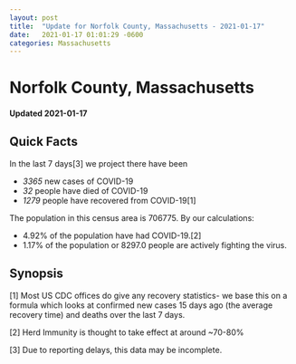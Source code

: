 ```yaml
---
layout: post
title:  "Update for Norfolk County, Massachusetts - 2021-01-17"
date:   2021-01-17 01:01:29 -0600
categories: Massachusetts
---
```


# Norfolk County, Massachusetts
#### Updated 2021-01-17

## Quick Facts

In the last 7 days[3] we project there have been
- *3365* new cases of COVID-19
- *32* people have died of COVID-19
- *1279* people have recovered from COVID-19[1]

The population in this census area is 706775. By our calculations:
- 4.92% of the population have had COVID-19.[2]
- 1.17% of the population or 8297.0 people are actively fighting the virus.

## Synopsis




[1] Most US CDC offices do give any recovery statistics- we base this on a formula which looks at confirmed new cases
15 days ago (the average recovery time) and deaths over the last 7 days.

[2] Herd Immunity is thought to take effect at around ~70-80%

[3] Due to reporting delays, this data may be incomplete.
 
    
